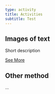 ```yaml
---
type: activity
title: Activities
subtitle: Test
---
```


<div class="card">
  <h2>Images of text</h2>
  <p>Short description</p>
  <a href="/wcag3-docs-wireframes/methods/test">See More</a>
</div>

<div class="card">
  <h2>Other method</h2>
  <p>...</p>
</div>
